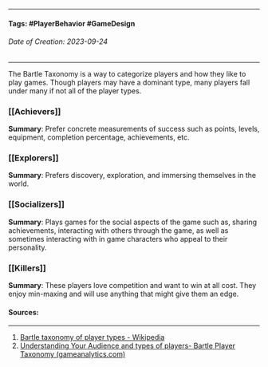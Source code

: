 __________________________________________________________________________
#### **Tags:** #PlayerBehavior #GameDesign 
###### *Date of Creation: 2023-09-24*
__________________________________________________________________________
The Bartle Taxonomy is a way to categorize players and how they like to play games. Though players may have a dominant type, many players fall under many if not all of the player types.
### [[Achievers]]
**Summary**: Prefer concrete measurements of success such as points, levels, equipment, completion percentage, achievements, etc. 
### [[Explorers]]
**Summary**: Prefers discovery, exploration, and immersing themselves in the world.
### [[Socializers]]
**Summary**: Plays games for the social aspects of the game such as, sharing achievements, interacting with others through the game, as well as sometimes interacting with in game characters who appeal to their personality.
### [[Killers]]
**Summary**: These players love competition and want to win at all cost. They enjoy min-maxing and will use anything that might give them an edge.
#### Sources:
__________________________________________________________________________
1. [Bartle taxonomy of player types - Wikipedia](https://en.wikipedia.org/wiki/Bartle_taxonomy_of_player_types)
2. [Understanding Your Audience and types of players- Bartle Player Taxonomy (gameanalytics.com)](https://gameanalytics.com/blog/understanding-your-audience-bartle-player-taxonomy/)